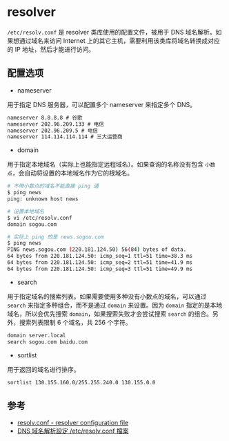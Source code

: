 # resolver

`/etc/resolv.conf` 是 resolver 类库使用的配置文件，被用于 DNS 域名解析。如果想通过域名来访问 Internet 上的其它主机，需要利用该类库将域名转换成对应的 IP 地址，然后才能进行访问。

## 配置选项

* nameserver

用于指定 DNS 服务器，可以配置多个 nameserver 来指定多个 DNS。

```txt
nameserver 8.8.8.8 # 谷歌
nameserver 202.96.209.133 # 电信
nameserver 202.96.209.5 # 电信
nameserver 114.114.114.114 # 三大运营商
```

* domain

用于指定本地域名（实际上也能指定远程域名）。如果查询的名称没有包含 `小数点`，会自动将设置的本地域名作为它的根域名。

```bash
# 不带小数点的域名不能直接 ping 通
$ ping news
ping: unknown host news
```

```bash
# 设置本地域名
$ vi /etc/resolv.conf
domain sogou.com
```

```bash
# 实际上 ping 的是 news.sogou.com
$ ping news
PING news.sogou.com (220.181.124.50) 56(84) bytes of data.
64 bytes from 220.181.124.50: icmp_seq=1 ttl=51 time=38.3 ms
64 bytes from 220.181.124.50: icmp_seq=2 ttl=51 time=41.9 ms
64 bytes from 220.181.124.50: icmp_seq=3 ttl=51 time=49.9 ms
```

* search

用于指定域名的搜索列表。如果需要使用多种没有小数点的域名，可以通过 `search` 来指定多种组合，而不是通过 `domain` 来设置。因为 `domain` 指定的是本地域名，所以会优先搜索 `domain`，如果搜索失败才会尝试搜索 `search` 的组合。另外，搜索列表限制 6 个域名，共 256 个字符。

```txt
domain server.local
search sogou.com baidu.com
```

* sortlist

用于返回的域名进行排序。

```txt
sortlist 130.155.160.0/255.255.240.0 130.155.0.0
```

## 参考

* [resolv.conf - resolver configuration file](http://www.man7.org/linux/man-pages/man5/resolver.5.html)
* [DNS 域名解析設定 /etc/resolv.conf 檔案](http://blog.csdn.net/chenliujiang1989/article/details/8773466)